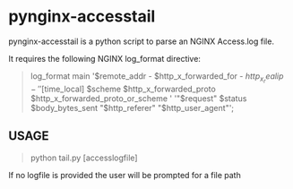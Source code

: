# pynginx-accesstail

pynginx-accesstail is a python script to parse an NGINX Access.log file.

It requires the following NGINX log_format directive:

> log_format main '$remote_addr - $http_x_forwarded_for - $http_x_realip - '
>                 '[$time_local] $scheme $http_x_forwarded_proto $http_x_forwarded_proto_or_scheme '
>                 '"$request" $status $body_bytes_sent "$http_referer" "$http_user_agent"';

## USAGE

> python tail.py [accesslogfile]

If no logfile is provided the user will be prompted for a file path
